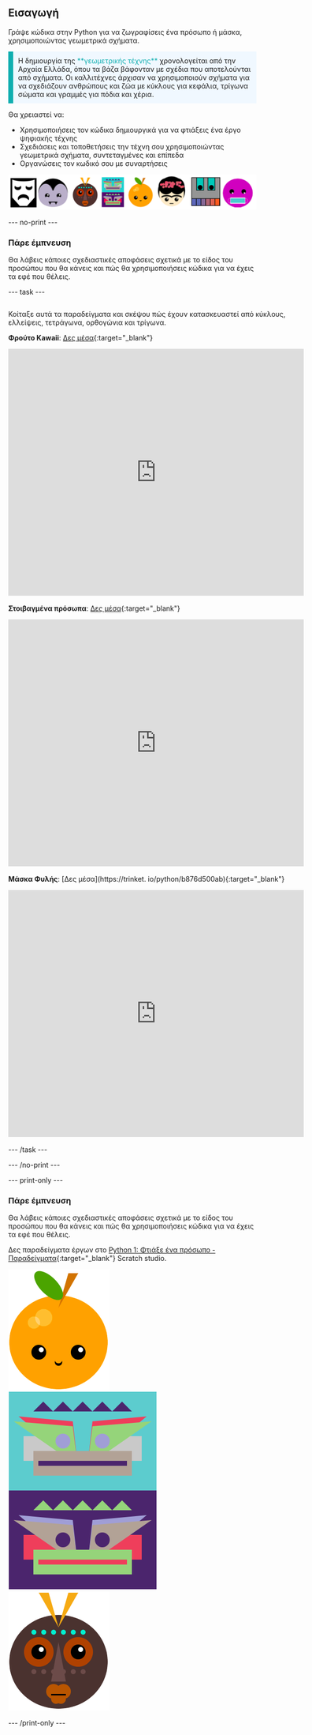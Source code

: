 ## Εισαγωγή

Γράψε κώδικα στην Python για να ζωγραφίσεις ένα πρόσωπο ή μάσκα, χρησιμοποιώντας γεωμετρικά σχήματα.

<p style="border-left: solid; border-width:10px; border-color: #0faeb0; background-color: aliceblue; padding: 10px;">
Η δημιουργία της <span style="color: #0faeb0">**γεωμετρικής τέχνης**</span> χρονολογείται από την Αρχαία Ελλάδα, όπου τα βάζα βάφονταν με σχέδια που αποτελούνται από σχήματα. Οι καλλιτέχνες άρχισαν να χρησιμοποιούν σχήματα για να σχεδιάζουν ανθρώπους και ζώα με κύκλους για κεφάλια, τρίγωνα σώματα και γραμμές για πόδια και χέρια.
</p>

Θα χρειαστεί να:

+ Χρησιμοποιήσεις τον κώδικα δημιουργικά για να φτιάξεις ένα έργο ψηφιακής τέχνης
+ Σχεδιάσεις και τοποθετήσεις την τέχνη σου χρησιμοποιώντας γεωμετρικά σχήματα, συντεταγμένες και επίπεδα
+ Οργανώσεις τον κωδικό σου με συναρτήσεις

![Παραδείγματα διαφορετικών προσώπων.](images/strip.png)

--- no-print ---

### Πάρε έμπνευση

Θα λάβεις κάποιες σχεδιαστικές αποφάσεις σχετικά με το είδος του προσώπου που θα κάνεις και πώς θα χρησιμοποιήσεις κώδικα για να έχεις τα εφέ που θέλεις.

--- task ---
<div style="display: flex; flex-wrap: wrap">
<div style="flex-basis: 175px; flex-grow: 1">  

Κοίταξε αυτά τα παραδείγματα και σκέψου πώς έχουν κατασκευαστεί από κύκλους, ελλείψεις, τετράγωνα, ορθογώνια και τρίγωνα.

**Φρούτο Kawaii**: [Δες μέσα](https://trinket.io/python/6bad88800b){:target="_blank"}
<div class="trinket">
  <iframe src="https://trinket.io/embed/python/6bad88800b?outputOnly=true&start=result" width="600" height="500" frameborder="0" marginwidth="0" marginheight="0" allowfullscreen>
  </iframe>
</div>

**Στοιβαγμένα πρόσωπα**: [Δες μέσα](https://trinket.io/python/f90794771c){:target="_blank"}
<div class="trinket">
  <iframe src="https://trinket.io/embed/python/f90794771c?outputOnly=true&start=result" width="600" height="500" frameborder="0" marginwidth="0" marginheight="0" allowfullscreen>
  </iframe>
</div>

**Μάσκα Φυλής**: [Δες μέσα](https://trinket. io/python/b876d500ab){:target="_blank"}
<div class="trinket">
  <iframe src="https://trinket.io/embed/python/b876d500ab?outputOnly=true&start=result" width="600" height="500" frameborder="0" marginwidth="0" marginheight="0" allowfullscreen>
  </iframe>
</div>

</div>
</div>

--- /task ---

--- /no-print ---

--- print-only ---

### Πάρε έμπνευση

Θα λάβεις κάποιες σχεδιαστικές αποφάσεις σχετικά με το είδος του προσώπου που θα κάνεις και πώς θα χρησιμοποιήσεις κώδικα για να έχεις τα εφέ που θέλεις.

Δες παραδείγματα έργων στο [Python 1: Φτιάξε ένα πρόσωπο - Παραδείγματα](https://trinket.io/library/folder/make-a-face-examples){:target="_blank"} Scratch studio.

![Η περιοχή εξόδου για το έργο Φρούτο Kawaii.](images/smile.png) ![Η περιοχή εξόδου για το έργο Στοιβαγμένα πρόσωπα.](images/stacked.png) ![Η περιοχή εξόδου για το έργο Μάσκα Φυλής.](images/tribal.png)

--- /print-only ---

